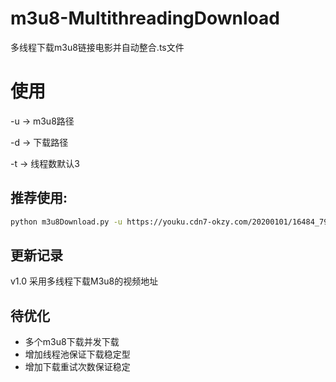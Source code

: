 # m3u8-MultithreadingDownload
多线程下载m3u8链接电影并自动整合.ts文件

# 使用

-u -> m3u8路径

-d -> 下载路径

-t -> 线程数默认3

## 推荐使用:
```sh
python m3u8Download.py -u https://youku.cdn7-okzy.com/20200101/16484_79e74112/1000k/hls/index.m3u8 -d d:/backup -t 102
```


## 更新记录
v1.0 采用多线程下载M3u8的视频地址

## 待优化
-   多个m3u8下载并发下载
-   增加线程池保证下载稳定型
-   增加下载重试次数保证稳定
    
    